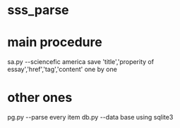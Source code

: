 # sss_parse

# main procedure
sa.py --sciencefic america
        save 'title','properity of essay','href','tag','content' one by one
# other ones
pg.py --parse every item
db.py --data base using sqlite3
